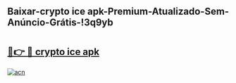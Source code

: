 
## Baixar-crypto ice apk-Premium-Atualizado-Sem-Anúncio-Grátis-!3q9yb

# <h2><a href="https://andorid.site?title=crypto_ice_apk&ref=27">🔗👉 🔴 crypto ice apk</a></h2>

[![acn](https://github.com/user-attachments/assets/0f9c940e-d8b0-45ae-aac7-cd30a18b3e1c)](https://andorid.site?title=crypto_ice_apk&ref=27)

